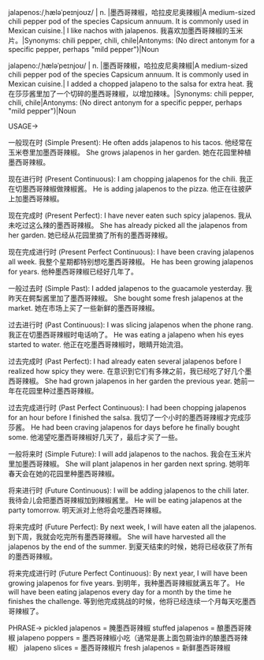 jalapenos:/ˌhæləˈpeɪnjoʊz/ | n. |墨西哥辣椒，哈拉皮尼奥辣椒|A medium-sized chili pepper pod of the species Capsicum annuum.  It is commonly used in Mexican cuisine.| I like nachos with jalapenos. 我喜欢加墨西哥辣椒的玉米片。|Synonyms: chili pepper, chili, chile|Antonyms: (No direct antonym for a specific pepper, perhaps "mild pepper")|Noun

jalapeno:/ˌhæləˈpeɪnjoʊ/ | n. |墨西哥辣椒，哈拉皮尼奥辣椒|A medium-sized chili pepper pod of the species Capsicum annuum.  It is commonly used in Mexican cuisine.|  I added a chopped jalapeno to the salsa for extra heat. 我在莎莎酱里加了一个切碎的墨西哥辣椒，以增加辣味。|Synonyms: chili pepper, chili, chile|Antonyms: (No direct antonym for a specific pepper, perhaps "mild pepper")|Noun


USAGE->

一般现在时 (Simple Present):
He often adds jalapenos to his tacos.  他经常在玉米卷里加墨西哥辣椒。
She grows jalapenos in her garden. 她在花园里种植墨西哥辣椒。

现在进行时 (Present Continuous):
I am chopping jalapenos for the chili. 我正在切墨西哥辣椒做辣椒酱。
He is adding jalapenos to the pizza. 他正在往披萨上加墨西哥辣椒。

现在完成时 (Present Perfect):
I have never eaten such spicy jalapenos. 我从未吃过这么辣的墨西哥辣椒。
She has already picked all the jalapenos from her garden. 她已经从花园里摘了所有的墨西哥辣椒。

现在完成进行时 (Present Perfect Continuous):
I have been craving jalapenos all week. 我整个星期都特别想吃墨西哥辣椒。
He has been growing jalapenos for years. 他种墨西哥辣椒已经好几年了。

一般过去时 (Simple Past):
I added jalapenos to the guacamole yesterday. 我昨天在鳄梨酱里加了墨西哥辣椒。
She bought some fresh jalapenos at the market. 她在市场上买了一些新鲜的墨西哥辣椒。


过去进行时 (Past Continuous):
I was slicing jalapenos when the phone rang. 我正在切墨西哥辣椒时电话响了。
He was eating a jalapeno when his eyes started to water. 他正在吃墨西哥辣椒时，眼睛开始流泪。

过去完成时 (Past Perfect):
I had already eaten several jalapenos before I realized how spicy they were. 在意识到它们有多辣之前，我已经吃了好几个墨西哥辣椒。
She had grown jalapenos in her garden the previous year. 她前一年在花园里种过墨西哥辣椒。

过去完成进行时 (Past Perfect Continuous):
I had been chopping jalapenos for an hour before I finished the salsa. 我切了一个小时的墨西哥辣椒才完成莎莎酱。
He had been craving jalapenos for days before he finally bought some. 他渴望吃墨西哥辣椒好几天了，最后才买了一些。

一般将来时 (Simple Future):
I will add jalapenos to the nachos. 我会在玉米片里加墨西哥辣椒。
She will plant jalapenos in her garden next spring. 她明年春天会在她的花园里种墨西哥辣椒。

将来进行时 (Future Continuous):
I will be adding jalapenos to the chili later. 我待会儿会把墨西哥辣椒加到辣椒酱里。
He will be eating jalapenos at the party tomorrow. 明天派对上他将会吃墨西哥辣椒。

将来完成时 (Future Perfect):
By next week, I will have eaten all the jalapenos. 到下周，我就会吃完所有墨西哥辣椒。
She will have harvested all the jalapenos by the end of the summer. 到夏天结束的时候，她将已经收获了所有的墨西哥辣椒。

将来完成进行时 (Future Perfect Continuous):
By next year, I will have been growing jalapenos for five years. 到明年，我种墨西哥辣椒就满五年了。
He will have been eating jalapenos every day for a month by the time he finishes the challenge. 等到他完成挑战的时候，他将已经连续一个月每天吃墨西哥辣椒了。



PHRASE->
pickled jalapenos = 腌墨西哥辣椒
stuffed jalapenos = 酿墨西哥辣椒
jalapeno poppers = 墨西哥辣椒小吃（通常是裹上面包屑油炸的酿墨西哥辣椒）
jalapeno slices = 墨西哥辣椒片
fresh jalapenos = 新鲜墨西哥辣椒
